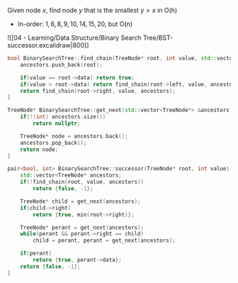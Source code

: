 Given node $x$, find node $y$ that is the smallest $y > x$ in O(h)
- In-order: $1, 6, 8, 9, 10, 14, 15, 20$, but O(n)

![[04 - Learning/Data Structure/Binary Search Tree/BST-successor.excalidraw|800]]  

```cpp
bool BinarySearchTree::find_chain(TreeNode* root, int value, std::vector<TreeNode*> &ancestors) {
	ancestors.push_back(root);

	if(value == root->data) return true;
	if(value > root->data) return find_chain(root->left, value, ancestors);
	return find_chain(root->right, value, ancestors);
}

TreeNode* BinarySearchTree::get_next(std::vector<TreeNode*> &ancestors) {
	if(!(int) ancestors.size())
		return nullptr;

	TreeNode* node = ancestors.back();
	ancestors.pop_back();
	return node;
}

pair<bool, int> BinarySearchTree::successor(TreeNode* root, int value) {
	std::vector<TreeNode* ancestors;
	if(!find_chain(root, value, ancestors))
		return {false, -1};

	TreeNode* child = get_next(ancestors);
	if(child->right)
		return {true, min(root->right)};

	TreeNode* perant = get_next(ancestors);
	while(perant && perant->right == child)
		child = perant, perant = get_next(ancestors);

	if(perant)
		return {true, perant->data};
	return {false, -1};
}
```